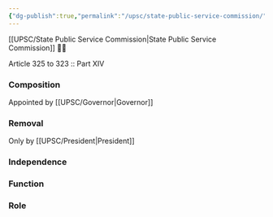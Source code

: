 ```yaml
---
{"dg-publish":true,"permalink":"/upsc/state-public-service-commission/"}
---
```


[[UPSC/State Public Service Commission\|State Public Service Commission]] 🤢🤮

Article 325 to 323 :: Part XIV

### Composition
Appointed by [[UPSC/Governor\|Governor]]


### Removal
Only by [[UPSC/President\|President]]


### Independence


### Function 

### Role
